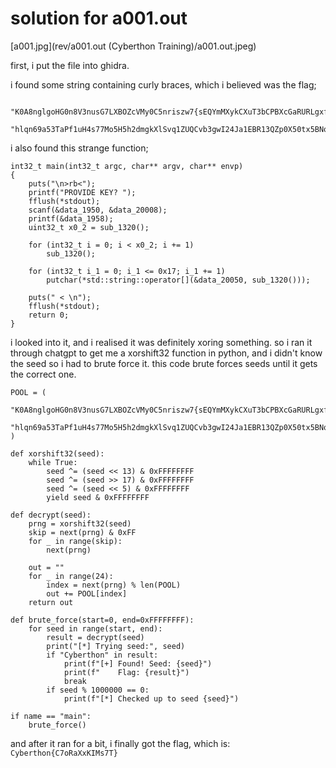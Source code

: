 # solution for a001.out

[a001.jpg](rev/a001.out (Cyberthon Training)/a001.out.jpeg)

first, i put the file into ghidra. 

i found some string containing curly braces, which i believed was the flag;
```
    "K0A8nglgoHG0n8V3nusG7LXBOZcVMy0C5nriszw7{sEQYmMXykCXuT3bCPBXcGaRURLgxfFxksEEoHhImgAvpa2wXJyiUoVCuaP9wMJQp9EzY4HRHZBvDkEaQOYIRF}"
    "hlqn69a53TaPf1uH4s77Mo5H5h2dmgkXlSvq1ZUQCvb3gwI24Ja1EBR13QZp0X50tx5BNq3gWz5e9NMScEje9o8LJmG3rFVYnKQkiqzXdeCyL3RQZXr24FQFTuZeIWSoE"
```

i also found this strange function; 
```
int32_t main(int32_t argc, char** argv, char** envp)
{
    puts("\n>rb<");
    printf("PROVIDE KEY? ");
    fflush(*stdout);
    scanf(&data_1950, &data_20008);
    printf(&data_1958);
    uint32_t x0_2 = sub_1320();
    
    for (int32_t i = 0; i < x0_2; i += 1)
        sub_1320();
    
    for (int32_t i_1 = 0; i_1 <= 0x17; i_1 += 1)
        putchar(*std::string::operator[](&data_20050, sub_1320()));
    
    puts(" < \n");
    fflush(*stdout);
    return 0;
}
```

i looked into it, and i realised it was definitely xoring something. so i ran it through chatgpt to get me a xorshift32 function in python, and i didn't know the seed so i had to brute force it. this code brute forces seeds until it gets the correct one.

```
POOL = (
    "K0A8nglgoHG0n8V3nusG7LXBOZcVMy0C5nriszw7{sEQYmMXykCXuT3bCPBXcGaRURLgxfFxksEEoHhImgAvpa2wXJyiUoVCuaP9wMJQp9EzY4HRHZBvDkEaQOYIRF}"
    "hlqn69a53TaPf1uH4s77Mo5H5h2dmgkXlSvq1ZUQCvb3gwI24Ja1EBR13QZp0X50tx5BNq3gWz5e9NMScEje9o8LJmG3rFVYnKQkiqzXdeCyL3RQZXr24FQFTuZeIWSoE"
)

def xorshift32(seed):
    while True:
        seed ^= (seed << 13) & 0xFFFFFFFF
        seed ^= (seed >> 17) & 0xFFFFFFFF
        seed ^= (seed << 5) & 0xFFFFFFFF
        yield seed & 0xFFFFFFFF

def decrypt(seed):
    prng = xorshift32(seed)
    skip = next(prng) & 0xFF
    for _ in range(skip):
        next(prng)

    out = ""
    for _ in range(24):
        index = next(prng) % len(POOL)
        out += POOL[index]
    return out

def brute_force(start=0, end=0xFFFFFFFF):
    for seed in range(start, end):
        result = decrypt(seed)
        print("[*] Trying seed:", seed)
        if "Cyberthon" in result:
            print(f"[+] Found! Seed: {seed}")
            print(f"    Flag: {result}")
            break
        if seed % 1000000 == 0:
            print(f"[*] Checked up to seed {seed}")

if name == "main":
    brute_force()
```

and after it ran for a bit, i finally got the flag, which is:
```Cyberthon{C7oRaXxKIMs7T}```